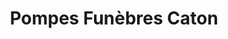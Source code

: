---
title: "Pompes Funèbres Caton"
url: /orleans/pompes-funebres-caton/
shop: directeurs de funérailles
---
